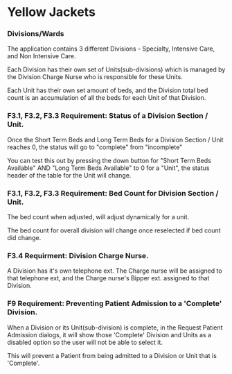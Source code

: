 # Yellow Jackets

### Divisions/Wards

The application contains 3 different Divisions - Specialty, Intensive Care, and Non Intensive Care.

Each Division has their own set of Units(sub-divisions) which is managed by the Division Charge Nurse who is responsible for these Units.

Each Unit has their own set amount of beds, and the Division total bed count is an accumulation of all the beds for each Unit of that Division.

### F3.1, F3.2, F3.3 Requirement: Status of a Division Section / Unit.

Once the Short Term Beds and Long Term Beds for a Division Section / Unit reaches 0, the status will go to "complete" from "incomplete"

You can test this out by pressing the down button for "Short Term Beds Available" AND "Long Term Beds Available" to 0 for a "Unit", the status header of the table for the Unit will change.

### F3.1, F3.2, F3.3 Requirement: Bed Count for Division Section / Unit.

The bed count when adjusted, will adjust dynamically for a unit.

The bed count for overall division will change once reselected if bed count did change.

### F3.4 Requirment: Division Charge Nurse.

A Division has it's own telephone ext. The Charge nurse will be assigned to that telephone ext, and the Charge nurse's Bipper ext. assigned to that Division.

### F9 Requirement: Preventing Patient Admission to a 'Complete' Division.

When a Division or its Unit(sub-division) is complete, in the Request Patient Admission dialogs, it will show those 'Complete' Division and Units as a disabled option so the user will not be able to select it.

This will prevent a Patient from being admitted to a Division or Unit that is 'Complete'.